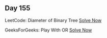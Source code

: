 ## Day 155

LeetCode: Diameter of Binary Tree 
[Solve Now](hhttps://leetcode.com/problems/diameter-of-binary-tree/description/)

GeeksForGeeks: Play With OR 
[Solve Now](https://www.geeksforgeeks.org/problems/play-with-or5515/1)